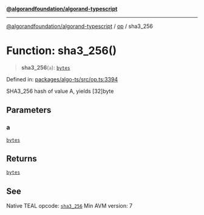 [**@algorandfoundation/algorand-typescript**](../../README.md)

***

[@algorandfoundation/algorand-typescript](../../README.md) / [op](../README.md) / sha3\_256

# Function: sha3\_256()

> **sha3\_256**(`a`): [`bytes`](../../index/type-aliases/bytes.md)

Defined in: [packages/algo-ts/src/op.ts:3394](https://github.com/algorandfoundation/puya-ts/blob/main/packages/algo-ts/src/op.ts#L3394)

SHA3_256 hash of value A, yields [32]byte

## Parameters

### a

[`bytes`](../../index/type-aliases/bytes.md)

## Returns

[`bytes`](../../index/type-aliases/bytes.md)

## See

Native TEAL opcode: [`sha3_256`](https://developer.algorand.org/docs/get-details/dapps/avm/teal/opcodes/v10/#sha3_256)
Min AVM version: 7
